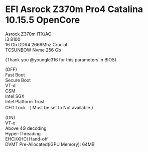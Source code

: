 # EFI Asrock Z370m Pro4 Catalina 10.15.5 OpenCore

Asrock Z370m ITX/AC <br>
i3 8100 <br>
16 Gb DDR4 2666Mhz Crucial <br>
TCSUNBOW Nvme 256 Gb <p>


(Thank you @youngle316 for this parameters in BIOS)<br>

(OFF)<br>
Fast Boot<br>
Secure Boot<br>
VT-d<br>
CSM<br>
Intel SGX<br>
Intel Platform Trust<br>
CFG Lock （ Must be set to Not available ）<p>

(ON)<br>
VT-x<br>
Above 4G decoding<br>
Hyper-Threading<br>
EHCI/XHCI Hand-off<br>
DVMT Pre-Allocated(iGPU Memory): 64MB<p>
